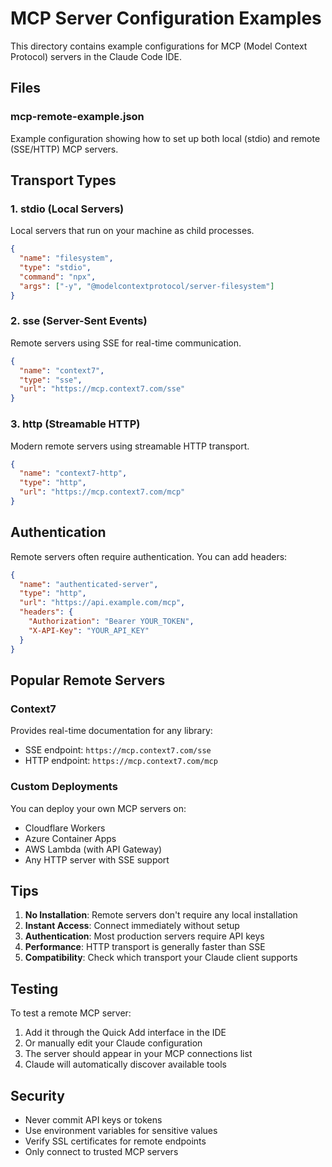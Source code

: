 # MCP Server Configuration Examples

This directory contains example configurations for MCP (Model Context Protocol) servers in the Claude Code IDE.

## Files

### mcp-remote-example.json
Example configuration showing how to set up both local (stdio) and remote (SSE/HTTP) MCP servers.

## Transport Types

### 1. **stdio** (Local Servers)
Local servers that run on your machine as child processes.

```json
{
  "name": "filesystem",
  "type": "stdio",
  "command": "npx",
  "args": ["-y", "@modelcontextprotocol/server-filesystem"]
}
```

### 2. **sse** (Server-Sent Events)
Remote servers using SSE for real-time communication.

```json
{
  "name": "context7",
  "type": "sse",
  "url": "https://mcp.context7.com/sse"
}
```

### 3. **http** (Streamable HTTP)
Modern remote servers using streamable HTTP transport.

```json
{
  "name": "context7-http",
  "type": "http",
  "url": "https://mcp.context7.com/mcp"
}
```

## Authentication

Remote servers often require authentication. You can add headers:

```json
{
  "name": "authenticated-server",
  "type": "http",
  "url": "https://api.example.com/mcp",
  "headers": {
    "Authorization": "Bearer YOUR_TOKEN",
    "X-API-Key": "YOUR_API_KEY"
  }
}
```

## Popular Remote Servers

### Context7
Provides real-time documentation for any library:
- SSE endpoint: `https://mcp.context7.com/sse`
- HTTP endpoint: `https://mcp.context7.com/mcp`

### Custom Deployments
You can deploy your own MCP servers on:
- Cloudflare Workers
- Azure Container Apps
- AWS Lambda (with API Gateway)
- Any HTTP server with SSE support

## Tips

1. **No Installation**: Remote servers don't require any local installation
2. **Instant Access**: Connect immediately without setup
3. **Authentication**: Most production servers require API keys
4. **Performance**: HTTP transport is generally faster than SSE
5. **Compatibility**: Check which transport your Claude client supports

## Testing

To test a remote MCP server:
1. Add it through the Quick Add interface in the IDE
2. Or manually edit your Claude configuration
3. The server should appear in your MCP connections list
4. Claude will automatically discover available tools

## Security

- Never commit API keys or tokens
- Use environment variables for sensitive values
- Verify SSL certificates for remote endpoints
- Only connect to trusted MCP servers